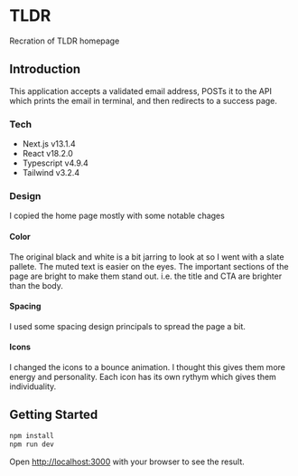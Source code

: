 # TLDR

Recration of TLDR homepage

## Introduction

This application accepts a validated email address, POSTs it to the API which prints the email in terminal, and then redirects to a success page.

### Tech

- Next.js v13.1.4
- React v18.2.0
- Typescript v4.9.4
- Tailwind v3.2.4

### Design

I copied the home page mostly with some notable chages

#### Color

The original black and white is a bit jarring to look at so I went with a slate pallete. The muted text is easier on the eyes. The important sections of the page are bright to make them stand out. i.e. the title and CTA are brighter than the body.

#### Spacing

I used some spacing design principals to spread the page a bit.

#### Icons

I changed the icons to a bounce animation. I thought this gives them more energy and personality. Each icon has its own rythym which gives them individuality.

## Getting Started

```bash
npm install
npm run dev
```

Open [http://localhost:3000](http://localhost:3000) with your browser to see the result.
